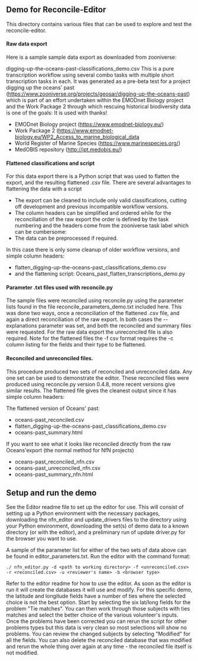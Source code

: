 ## Demo for Reconcile-Editor

This directory contains various files that can be used to explore and test the reconcile-editor. 
#### Raw data export
Here is a sample sample data export as downloaded from zooniverse:

digging-up-the-oceans-past-classifications_demo.csv  This is a pure transcription workflow using several combo tasks with multiple short transcription tasks in each. It was generated as a pre-beta test for a project digging up the oceans' past (https://www.zooniverse.org/projects/geosar/digging-up-the-oceans-past) which is part of an effort undertaken within the EMODnet Biology project and the Work Package 2 through which rescuing historical biodiversity data is one of the goals:
It is used with thanks!
- EMODnet Biology project (https://www.emodnet-biology.eu/)
- Work Package 2 (https://www.emodnet-biology.eu/WP2_Access_to_marine_biological_data
- World Register of Marine Species (https://www.marinespecies.org/)
- MedOBIS repository (http://ipt.medobis.eu/)
 
 #### Flattened classifications and script
For this data export there is a Python script that was used to flatten the export, and the resulting flattened .csv file.  There are several advantages to flattening the data with a script
- The export can be cleaned to include only valid classifications, cutting off development and previous incompatible workflow versions.
- The column headers can be simplified and ordered while for the reconciliation of the raw export the order is defined by the task numbering and the headers come from the zooniverse task label which can be cumbersome:
- The data can be preprocessed if required. 

In this case there is only some cleanup of older workflow versions, and simple column headers:

- flatten_digging-up-the-oceans-past_classifications_demo.csv 
- and the flattening script: Oceans_past_flatten_transcriptions_demo.py

#### Parameter .txt files used with reconcile.py
The sample files were reconciled using reconcile.py using the parameter lists found in the file reconcile_parameters_demo.txt included here.  This was done two ways, once a reconciliation of the flattened .csv file, and again a direct reconciliation of the raw export.  In both cases the --explanations parameter was set, and both the reconciled and summary files were requested. For the raw data export the unreconciled file is also required. Note for the flattened files the -f csv format requires the -c column listing for the fields and their type to be flattened.

#### Reconciled and unreconciled files.
This procedure produced two sets of reconciled and unreconciled data. Any one set can be used to demonstrate the editor.  These reconciled files were produced using reconcile.py version 0.4.8, more recent versions give similar results.  The flattened file gives the cleanest output since it has simple column headers:

The flattened version of Oceans' past:
- oceans-past_reconciled.csv
- flatten_digging-up-the-oceans-past_classifications_demo.csv
- oceans-past_summary.html

If you want to see what it looks like reconciled directly from the raw Oceans'export (the normal method for NfN projects)
- oceans-past_reconciled_nfn.csv
- oceans-past_unreconciled_nfn.csv
- oceans-past_summary_nfn.html

## Setup and run the demo
See the Editor readme file to set up the editor for use.  This will consist of setting up a Python environment with the necessary packages, downloading the nfn_editor and update_drivers files to the directory using your Python environment, downloading the set(s) of demo data to a known directory (or with the editor), and a preliminary run of update driver.py for the browser you want to use.

A sample of the parameter list for either of the two sets of data above can be found in editor_parameters.txt.  Run the editor with the command format:

````
./ nfn_editor.py -d <path to working directory> -f <unreconciled.csv> -r <reconciled.csv> -u <reviewer's name> -b <browser type>
````
  
Refer to the editor readme for how to use the editor.  As soon as the editor is run it will create the databases it will use and modify.  For this specific demo, the latitude and longitude fields have a number of ties where the selected choice is not the best option. Start by selecting the six lat/long fields for the problem "Tie matches".  You can then work through those subjects with ties matches and select the better choice of the various volunteer's inputs. Once the problems have been corrected you can rerun the script for other problems types but this data is very clean so most selections will show no problems.  You can review the changed subjects by selecting "Modified" for all the fields.  You can also delete the reconciled database that was modified and rerun the whole thing over again at any time - the reconciled file itself is not modified.
  
  



